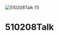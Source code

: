 ![510208Talk (1)](https://user-images.githubusercontent.com/107909497/225318757-356d8f34-d00d-412d-810e-ba404aa567c5.svg)

# 510208Talk
